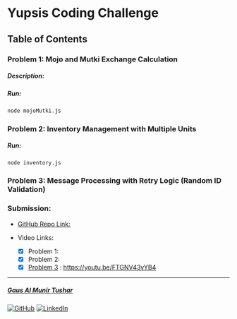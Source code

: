 # Yupsis Coding Challenge

## Table of Contents

### Problem 1: Mojo and Mutki Exchange Calculation

##### Description:

##### Run:

```bash
node mojoMutki.js
```

### Problem 2: Inventory Management with Multiple Units

##### Run:

```bash
node inventory.js
```

### Problem 3: Message Processing with Retry Logic (Random ID Validation)

### Submission:

-   [GitHub Repo Link: ](https://github.com/gausalmunirtushar/yupsis-coding-challenge)

-   Video Links:
    -   [x] Problem 1:
    -   [x] Problem 2:
    -   [x] [Problem 3](https://youtu.be/FTGNV43vYB4) : https://youtu.be/FTGNV43vYB4

---

##### [Gaus Al Munir Tushar](https://gausalmunir.xyz)

[![GitHub](https://img.shields.io/badge/github-%23121011.svg?style=for-the-badge&logo=github&logoColor=white)](https://github.com/gausalmunirtushar)
[![LinkedIn](https://img.shields.io/badge/linkedin-%230077B5.svg?style=for-the-badge&logo=linkedin&logoColor=white)](https://www.linkedin.com/in/gausalmunirtushar/)
